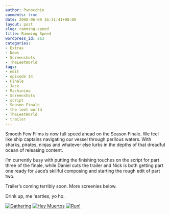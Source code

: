```yaml
---
author: Pwnocchio
comments: true
date: 2008-06-09 16:11:41+00:00
layout: post
slug: ramming-speed
title: Ramming Speed
wordpress_id: 263
categories:
- Extras
- News
- Screenshots
- TheLeetWorld
tags:
- edit
- episode 14
- Finale
- Jace
- Machinima
- Screenshots
- script
- Season Finale
- the leet world
- TheLeetWorld
- trailer
---
```


Smooth Few Films is now full speed ahead on the Season Finale. We feel like ship captains navigating our vessel through perilous waters. With sharks, pirates, ninjas and whatever else lurks in the depths of that dreadful ocean of releasing content.




I’m currently busy with putting the finishing touches on the script for part three of the finale, while Daniel cuts the trailer and Nick is both getting part one ready for Jace’s skillful composing and starting the rough edit of part two.




Trailer’s coming terribly soon. More screenies below.




Drink up, me 'earties, yo ho.



[![Gathering](http://www.smoothfewfilms.com/wp-content/uploads/2008/06/tlw114pt2screenie01-128x72.jpg)](http://www.smoothfewfilms.com/wp-content/uploads/2008/06/tlw114pt2screenie01.jpg) [![Hey Muertos](http://www.smoothfewfilms.com/wp-content/uploads/2008/06/tlw114pt2screenie02-128x72.jpg)](http://www.smoothfewfilms.com/wp-content/uploads/2008/06/tlw114pt2screenie02.jpg) [![Run!](http://www.smoothfewfilms.com/wp-content/uploads/2008/06/tlw114pt2screenie03-128x72.jpg)](http://www.smoothfewfilms.com/wp-content/uploads/2008/06/tlw114pt2screenie03.jpg)
